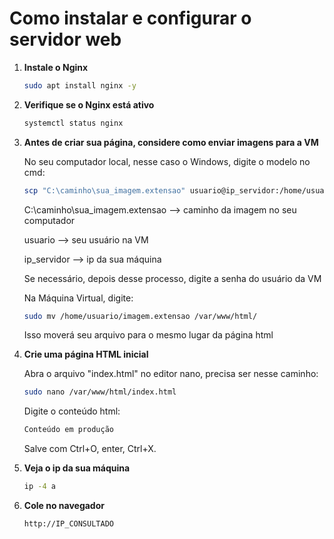 # Como instalar e configurar o servidor web

1. **Instale o Nginx**
   
   ```bash
   sudo apt install nginx -y
   ```
   
3. **Verifique se o Nginx está ativo**
   
   ```bash
   systemctl status nginx
   ```
   
3. **Antes de criar sua página, considere como enviar imagens para a VM**
   
   No seu computador local, nesse caso o Windows, digite o modelo no cmd:
   
    ```bash
   scp "C:\caminho\sua_imagem.extensao" usuario@ip_servidor:/home/usuario/
   ```
      
   C:\caminho\sua_imagem.extensao --> caminho da imagem no seu computador
   
   usuario --> seu usuário na VM
        
   ip_servidor --> ip da sua máquina

   Se necessário, depois desse processo, digite a senha do usuário da VM

   Na Máquina Virtual, digite:

    ```bash
   sudo mv /home/usuario/imagem.extensao /var/www/html/
   ```
   Isso moverá seu arquivo para o mesmo lugar da página html
   
5. **Crie uma página HTML inicial**
   
   Abra o arquivo "index.html" no editor nano, precisa ser nesse caminho:
   
   ```bash
   sudo nano /var/www/html/index.html
   ```
   
   Digite o conteúdo html:
   
   ```bash
   Conteúdo em produção
   ```
   
   Salve com Ctrl+O, enter, Ctrl+X.

6. **Veja o ip da sua máquina**
   
   ```bash
   ip -4 a
   ```
   
7. **Cole no navegador**
   
   ```bash
   http://IP_CONSULTADO
   ```
   

